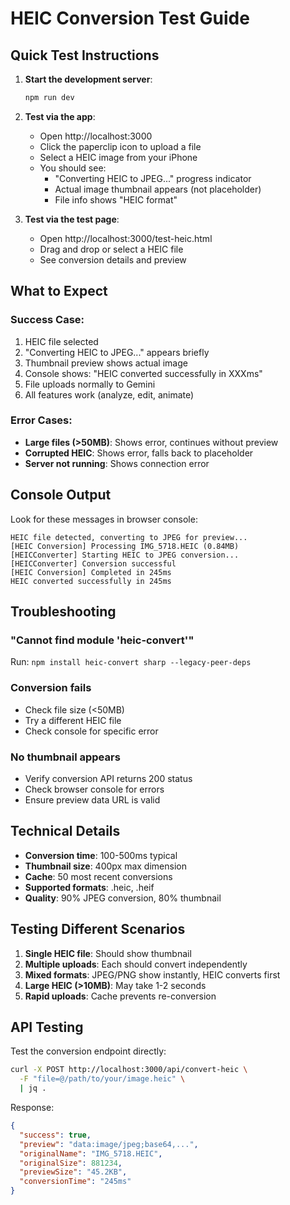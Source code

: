 # HEIC Conversion Test Guide

## Quick Test Instructions

1. **Start the development server**:
   ```bash
   npm run dev
   ```

2. **Test via the app**:
   - Open http://localhost:3000
   - Click the paperclip icon to upload a file
   - Select a HEIC image from your iPhone
   - You should see:
     - "Converting HEIC to JPEG..." progress indicator
     - Actual image thumbnail appears (not placeholder)
     - File info shows "HEIC format"

3. **Test via the test page**:
   - Open http://localhost:3000/test-heic.html
   - Drag and drop or select a HEIC file
   - See conversion details and preview

## What to Expect

### Success Case:
1. HEIC file selected
2. "Converting HEIC to JPEG..." appears briefly
3. Thumbnail preview shows actual image
4. Console shows: "HEIC converted successfully in XXXms"
5. File uploads normally to Gemini
6. All features work (analyze, edit, animate)

### Error Cases:
- **Large files (>50MB)**: Shows error, continues without preview
- **Corrupted HEIC**: Shows error, falls back to placeholder
- **Server not running**: Shows connection error

## Console Output

Look for these messages in browser console:
```
HEIC file detected, converting to JPEG for preview...
[HEIC Conversion] Processing IMG_5718.HEIC (0.84MB)
[HEICConverter] Starting HEIC to JPEG conversion...
[HEICConverter] Conversion successful
[HEIC Conversion] Completed in 245ms
HEIC converted successfully in 245ms
```

## Troubleshooting

### "Cannot find module 'heic-convert'"
Run: `npm install heic-convert sharp --legacy-peer-deps`

### Conversion fails
- Check file size (<50MB)
- Try a different HEIC file
- Check console for specific error

### No thumbnail appears
- Verify conversion API returns 200 status
- Check browser console for errors
- Ensure preview data URL is valid

## Technical Details

- **Conversion time**: 100-500ms typical
- **Thumbnail size**: 400px max dimension
- **Cache**: 50 most recent conversions
- **Supported formats**: .heic, .heif
- **Quality**: 90% JPEG conversion, 80% thumbnail

## Testing Different Scenarios

1. **Single HEIC file**: Should show thumbnail
2. **Multiple uploads**: Each should convert independently
3. **Mixed formats**: JPEG/PNG show instantly, HEIC converts first
4. **Large HEIC (>10MB)**: May take 1-2 seconds
5. **Rapid uploads**: Cache prevents re-conversion

## API Testing

Test the conversion endpoint directly:
```bash
curl -X POST http://localhost:3000/api/convert-heic \
  -F "file=@/path/to/your/image.heic" \
  | jq .
```

Response:
```json
{
  "success": true,
  "preview": "data:image/jpeg;base64,...",
  "originalName": "IMG_5718.HEIC",
  "originalSize": 881234,
  "previewSize": "45.2KB",
  "conversionTime": "245ms"
}
```